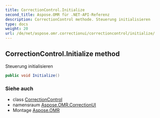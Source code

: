 ```yaml
---
title: CorrectionControl.Initialize
second_title: Aspose.OMR für .NET-API-Referenz
description: CorrectionControl methode. Steuerung initialisieren
type: docs
weight: 20
url: /de/net/aspose.omr.correctionui/correctioncontrol/initialize/
---
```

## CorrectionControl.Initialize method

Steuerung initialisieren

```csharp
public void Initialize()
```

### Siehe auch

* class [CorrectionControl](../)
* namensraum [Aspose.OMR.CorrectionUI](../../correctioncontrol/)
* Montage [Aspose.OMR](../../../)


